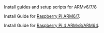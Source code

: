 Install guides and setup scripts for ARMv6/7/8

Install Guide for [Raspberry Pi ARM6/7](https://github.com/Exlo84/ether1-arm-scripts/blob/master/install-arm6.md).

Install Guide for [Raspberry Pi 4 ARMv8/ARM64](https://github.com/Exlo84/ether1-arm-scripts/blob/master/install-arm64.md).
